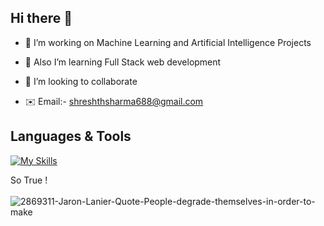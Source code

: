 ## Hi there 👋


<!--**shreshth3142857/shreshth3142857** is a ✨ _special_ ✨ repository because its `README.md` (this file) appears on your GitHub profile.-->

- 🔭 I’m working on Machine Learning and Artificial Intelligence Projects                

- 🌱 Also I’m learning Full Stack web development                                                                  
  
- 🤝 I’m looking to collaborate  
           
                           
- ✉️ Email:- shreshthsharma688@gmail.com

 ## Languages & Tools

[![My Skills](https://skillicons.dev/icons?i=js,html,css,bootstrap,figma,python,flask,c,cpp,linux,mysql,vscode,wordpress&perline=8)](https://skillicons.dev)


So True ! 
<br>
<br>
![2869311-Jaron-Lanier-Quote-People-degrade-themselves-in-order-to-make](https://github.com/shreshth65968/shreshth65968/assets/96594936/d7663cd2-9b18-4515-bd85-7f3313ebf121)

 



 

 



  


